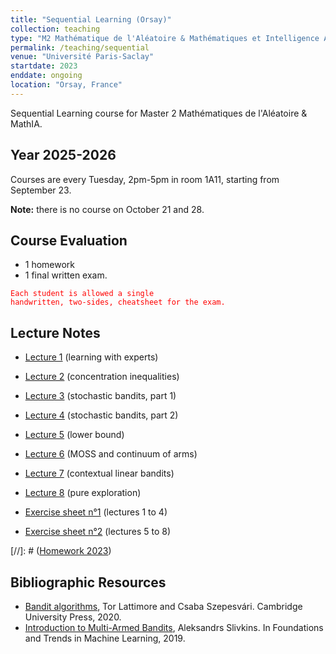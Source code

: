 ```yaml
---
title: "Sequential Learning (Orsay)"
collection: teaching
type: "M2 Mathématique de l'Aléatoire & Mathématiques et Intelligence Artificielle"
permalink: /teaching/sequential
venue: "Université Paris-Saclay"
startdate: 2023
enddate: ongoing
location: "Orsay, France"
---
```


Sequential Learning course for Master 2 Mathématiques de l'Aléatoire & MathIA.

## Year 2025-2026

Courses are every Tuesday, 2pm-5pm in room 1A11, starting from September 23.

**Note:** there is no course on October 21 and 28.


## Course Evaluation
- 1 homework
- 1 final written exam. 

<code style="color : Red">Each student is allowed a single handwritten, two-sides, cheatsheet for the exam. </code>

## Lecture Notes

- [Lecture 1](https://eboursier.github.io/files/sequential_course/lecture_1.pdf) (learning with experts)
- [Lecture 2](https://eboursier.github.io/files/sequential_course/lecture_2.pdf) (concentration inequalities)
- [Lecture 3](https://eboursier.github.io/files/sequential_course/lecture_3.pdf) (stochastic bandits, part 1)
- [Lecture 4](https://eboursier.github.io/files/sequential_course/lecture_4.pdf) (stochastic bandits, part 2)
- [Lecture 5](https://eboursier.github.io/files/sequential_course/lecture_5.pdf) (lower bound)
- [Lecture 6](https://eboursier.github.io/files/sequential_course/lecture_6.pdf) (MOSS and continuum of arms)
- [Lecture 7](https://eboursier.github.io/files/sequential_course/lecture_7.pdf) (contextual linear bandits)
- [Lecture 8](https://eboursier.github.io/files/sequential_course/lecture_8.pdf) (pure exploration)

- [Exercise sheet n°1](https://eboursier.github.io/files/sequential_course/exercises_sheet1.pdf) (lectures 1 to 4)
- [Exercise sheet n°2](https://eboursier.github.io/files/sequential_course/exercises_sheet2.pdf) (lectures 5 to 8)

[//]: # ([Homework 2023](https://eboursier.github.io/files/sequential_course/homework.pdf))

## Bibliographic Resources

- [Bandit algorithms](https://tor-lattimore.com/downloads/book/book.pdf), Tor Lattimore and Csaba Szepesvári. Cambridge University Press, 2020.
- [Introduction to Multi-Armed Bandits](https://arxiv.org/abs/1904.07272), Aleksandrs Slivkins. In Foundations and Trends in Machine Learning, 2019.







